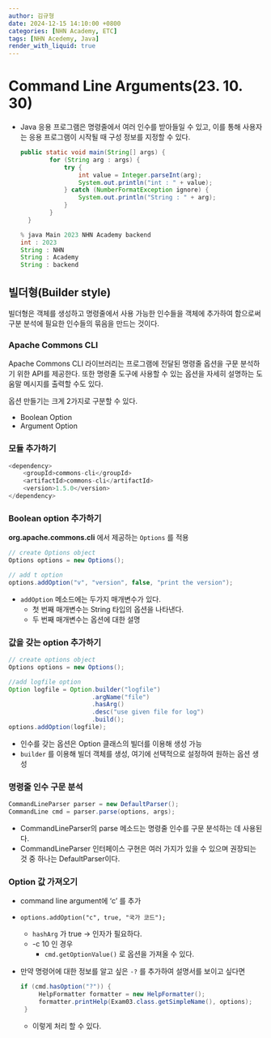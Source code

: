 ```yaml
---
author: 김규형
date: 2024-12-15 14:10:00 +0800
categories: [NHN Academy, ETC]
tags: [NHN Acedemy, Java]
render_with_liquid: true
---
```


# Command Line Arguments(23. 10. 30)

- Java 응용 프로그램은 명령줄에서 여러 인수를 받아들일 수 있고, 이를 통해 사용자는 응용 프로그램이 시작될 때 구성 정보를 지정할 수 있다.
    
    ```java
    public static void main(String[] args) {
            for (String arg : args) {
                try {
                    int value = Integer.parseInt(arg);
                    System.out.println("int : " + value);
                } catch (NumberFormatException ignore) {
                    System.out.println("String : " + arg);
                }
            }
      }
    
    % java Main 2023 NHN Academy backend
    int : 2023
    String : NHN
    String : Academy
    String : backend
    ```
    

## 빌더형(Builder style)

빌더형은 객체를 생성하고 명령줄에서 사용 가능한 인수들을 객체에 추가하여 함으로써 구분 분석에 필요한 인수들의 묶음을 만드는 것이다.

### Apache Commons CLI

Apache Commons CLI 라이브러리는 프로그램에 전달된 명령줄 옵션을 구문 분석하기 위한 API를 제공한다. 또한 명령줄 도구에 사용할 수 있는 옵션을 자세히 설명하는 도움말 메시지를 출력할 수도 있다.

옵션 만들기는 크게 2가지로 구분할 수 있다.

- Boolean Option
- Argument Option

### 모듈 추가하기

```java
<dependency>
    <groupId>commons-cli</groupId>
    <artifactId>commons-cli</artifactId>
    <version>1.5.0</version>
</dependency>
```

### Boolean option 추가하기

**org.apache.commons.cli** 에서 제공하는 `Options` 를 적용

```java
// create Options object
Options options = new Options();

// add t option
options.addOption("v", "version", false, "print the version");
```

- `addOption` 메소드에는 두가지 매개변수가 있다.
    - 첫 번째 매개변수는 String 타입의 옵션을 나타낸다.
    - 두 번째 매개변수는 옵션에 대한 설명

### 값을 갖는 option 추가하기

```java
// create options object
Options options = new Options();

//add logfile option
Option logfile = Option.builder("logfile")
                       .argName("file")
                       .hasArg()
                       .desc("use given file for log")
                       .build();
options.addOption(logfile);
```

- 인수를 갖는 옵션은 Option 클래스의 빌더를 이용해 생성 가능
- `builder` 를 이용해 빌더 객체를 생성, 여기에 선택적으로 설정하여 원하는 옵션 생성

### 명령줄 인수 구문 분석

```java
CommandLineParser parser = new DefaultParser();
CommandLine cmd = parser.parse(options, args);
```

- CommandLineParser의 parse 메소드는 명령줄 인수를 구문 분석하는 데 사용된다.
- CommandLineParser 인터페이스 구현은 여러 가지가 있을 수 있으며 권장되는 것 중 하나는 DefaultParser이다.

### Option 값 가져오기

- command line argument에 ‘c’ 를 추가
- `options.addOption("c", true, "국가 코드");`
    - `hashArg` 가 true → 인자가 필요하다.
    - -c 10 인 경우
        - `cmd.getOptionValue()` 로 옵션을 가져올 수 있다.
- 만약 명령어에 대한 정보를 알고 싶은 `-?` 를 추가하여 설명서를 보이고 싶다면
    
    ```java
    if (cmd.hasOption("?")) {
         HelpFormatter formatter = new HelpFormatter();
         formatter.printHelp(Exam03.class.getSimpleName(), options);
     }
    ```
    
    - 이렇게 처리 할 수 있다.

